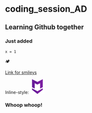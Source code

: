 # coding_session_AD
## Learning Github together

### Just added


```
x = 1
```
🏕️

[Link for smileys](https://github.com/ikatyang/emoji-cheat-sheet/blob/master/README.md)

Inline-style: 
![alt text](https://github.com/adam-p/markdown-here/raw/master/src/common/images/icon48.png "Logo Title Text 1")


### Whoop whoop!
